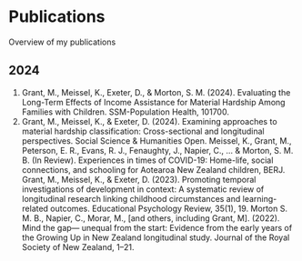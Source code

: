 # Publications
Overview of my publications

## **2024**
1. Grant, M., Meissel, K., Exeter, D., & Morton, S. M. (2024). Evaluating the Long-Term Effects of Income Assistance for Material Hardship Among Families with Children. SSM-Population Health, 101700.
2. Grant, M., Meissel, K., & Exeter, D. (2024). Examining approaches to material hardship     	classification: Cross-sectional and longitudinal perspectives. Social Science & Humanities Open.
     Meissel, K., Grant, M., Peterson, E. R., Evans, R. J., Fenaughty, J., Napier, C., … & Morton, 
     	S. M. B. (In Review). Experiences in times of COVID-19: Home-life, social connections, and 
schooling for Aotearoa New Zealand children, BERJ.
     Grant, M., Meissel, K., & Exeter, D. (2023). Promoting temporal investigations of development in 
     	context: A systematic review of longitudinal research linking childhood circumstances and 
learning-related outcomes. Educational Psychology Review, 35(1), 19. 
     Morton S. M. B., Napier, C., Morar, M., [and others, including Grant, M]. (2022). Mind the gap—
unequal from the start: Evidence from the early years of the Growing Up in New Zealand 
longitudinal study. Journal of the Royal Society of New Zealand, 1–21. 

